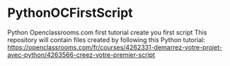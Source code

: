 # PythonOCFirstScript
Python Openclassrooms.com first tutorial create you first script
This repository will contain files created by following this Python tutorial:
https://openclassrooms.com/fr/courses/4262331-demarrez-votre-projet-avec-python/4263566-creez-votre-premier-script
